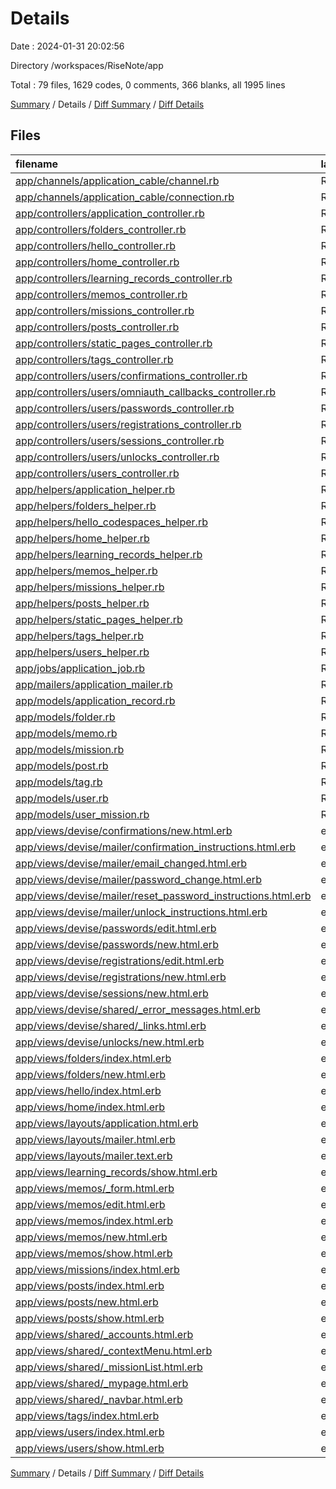 # Details

Date : 2024-01-31 20:02:56

Directory /workspaces/RiseNote/app

Total : 79 files,  1629 codes, 0 comments, 366 blanks, all 1995 lines

[Summary](results.md) / Details / [Diff Summary](diff.md) / [Diff Details](diff-details.md)

## Files
| filename | language | code | comment | blank | total |
| :--- | :--- | ---: | ---: | ---: | ---: |
| [app/channels/application_cable/channel.rb](/app/channels/application_cable/channel.rb) | Ruby | 4 | 0 | 1 | 5 |
| [app/channels/application_cable/connection.rb](/app/channels/application_cable/connection.rb) | Ruby | 4 | 0 | 1 | 5 |
| [app/controllers/application_controller.rb](/app/controllers/application_controller.rb) | Ruby | 20 | 0 | 6 | 26 |
| [app/controllers/folders_controller.rb](/app/controllers/folders_controller.rb) | Ruby | 50 | 0 | 10 | 60 |
| [app/controllers/hello_controller.rb](/app/controllers/hello_controller.rb) | Ruby | 4 | 0 | 1 | 5 |
| [app/controllers/home_controller.rb](/app/controllers/home_controller.rb) | Ruby | 4 | 0 | 1 | 5 |
| [app/controllers/learning_records_controller.rb](/app/controllers/learning_records_controller.rb) | Ruby | 14 | 0 | 3 | 17 |
| [app/controllers/memos_controller.rb](/app/controllers/memos_controller.rb) | Ruby | 64 | 0 | 17 | 81 |
| [app/controllers/missions_controller.rb](/app/controllers/missions_controller.rb) | Ruby | 7 | 0 | 1 | 8 |
| [app/controllers/posts_controller.rb](/app/controllers/posts_controller.rb) | Ruby | 32 | 0 | 9 | 41 |
| [app/controllers/static_pages_controller.rb](/app/controllers/static_pages_controller.rb) | Ruby | 8 | 0 | 3 | 11 |
| [app/controllers/tags_controller.rb](/app/controllers/tags_controller.rb) | Ruby | 30 | 0 | 6 | 36 |
| [app/controllers/users/confirmations_controller.rb](/app/controllers/users/confirmations_controller.rb) | Ruby | 24 | 0 | 7 | 31 |
| [app/controllers/users/omniauth_callbacks_controller.rb](/app/controllers/users/omniauth_callbacks_controller.rb) | Ruby | 23 | 0 | 8 | 31 |
| [app/controllers/users/passwords_controller.rb](/app/controllers/users/passwords_controller.rb) | Ruby | 27 | 0 | 8 | 35 |
| [app/controllers/users/registrations_controller.rb](/app/controllers/users/registrations_controller.rb) | Ruby | 56 | 0 | 15 | 71 |
| [app/controllers/users/sessions_controller.rb](/app/controllers/users/sessions_controller.rb) | Ruby | 30 | 0 | 8 | 38 |
| [app/controllers/users/unlocks_controller.rb](/app/controllers/users/unlocks_controller.rb) | Ruby | 24 | 0 | 7 | 31 |
| [app/controllers/users_controller.rb](/app/controllers/users_controller.rb) | Ruby | 21 | 0 | 7 | 28 |
| [app/helpers/application_helper.rb](/app/helpers/application_helper.rb) | Ruby | 2 | 0 | 1 | 3 |
| [app/helpers/folders_helper.rb](/app/helpers/folders_helper.rb) | Ruby | 2 | 0 | 1 | 3 |
| [app/helpers/hello_codespaces_helper.rb](/app/helpers/hello_codespaces_helper.rb) | Ruby | 2 | 0 | 1 | 3 |
| [app/helpers/home_helper.rb](/app/helpers/home_helper.rb) | Ruby | 2 | 0 | 1 | 3 |
| [app/helpers/learning_records_helper.rb](/app/helpers/learning_records_helper.rb) | Ruby | 2 | 0 | 1 | 3 |
| [app/helpers/memos_helper.rb](/app/helpers/memos_helper.rb) | Ruby | 2 | 0 | 1 | 3 |
| [app/helpers/missions_helper.rb](/app/helpers/missions_helper.rb) | Ruby | 2 | 0 | 1 | 3 |
| [app/helpers/posts_helper.rb](/app/helpers/posts_helper.rb) | Ruby | 2 | 0 | 1 | 3 |
| [app/helpers/static_pages_helper.rb](/app/helpers/static_pages_helper.rb) | Ruby | 2 | 0 | 1 | 3 |
| [app/helpers/tags_helper.rb](/app/helpers/tags_helper.rb) | Ruby | 2 | 0 | 1 | 3 |
| [app/helpers/users_helper.rb](/app/helpers/users_helper.rb) | Ruby | 2 | 0 | 1 | 3 |
| [app/jobs/application_job.rb](/app/jobs/application_job.rb) | Ruby | 6 | 0 | 2 | 8 |
| [app/mailers/application_mailer.rb](/app/mailers/application_mailer.rb) | Ruby | 4 | 0 | 1 | 5 |
| [app/models/application_record.rb](/app/models/application_record.rb) | Ruby | 3 | 0 | 1 | 4 |
| [app/models/folder.rb](/app/models/folder.rb) | Ruby | 8 | 0 | 2 | 10 |
| [app/models/memo.rb](/app/models/memo.rb) | Ruby | 5 | 0 | 2 | 7 |
| [app/models/mission.rb](/app/models/mission.rb) | Ruby | 4 | 0 | 1 | 5 |
| [app/models/post.rb](/app/models/post.rb) | Ruby | 6 | 0 | 2 | 8 |
| [app/models/tag.rb](/app/models/tag.rb) | Ruby | 3 | 0 | 2 | 5 |
| [app/models/user.rb](/app/models/user.rb) | Ruby | 60 | 0 | 21 | 81 |
| [app/models/user_mission.rb](/app/models/user_mission.rb) | Ruby | 6 | 0 | 2 | 8 |
| [app/views/devise/confirmations/new.html.erb](/app/views/devise/confirmations/new.html.erb) | erb | 12 | 0 | 5 | 17 |
| [app/views/devise/mailer/confirmation_instructions.html.erb](/app/views/devise/mailer/confirmation_instructions.html.erb) | erb | 3 | 0 | 3 | 6 |
| [app/views/devise/mailer/email_changed.html.erb](/app/views/devise/mailer/email_changed.html.erb) | erb | 6 | 0 | 2 | 8 |
| [app/views/devise/mailer/password_change.html.erb](/app/views/devise/mailer/password_change.html.erb) | erb | 2 | 0 | 2 | 4 |
| [app/views/devise/mailer/reset_password_instructions.html.erb](/app/views/devise/mailer/reset_password_instructions.html.erb) | erb | 5 | 0 | 4 | 9 |
| [app/views/devise/mailer/unlock_instructions.html.erb](/app/views/devise/mailer/unlock_instructions.html.erb) | erb | 4 | 0 | 4 | 8 |
| [app/views/devise/passwords/edit.html.erb](/app/views/devise/passwords/edit.html.erb) | erb | 20 | 0 | 6 | 26 |
| [app/views/devise/passwords/new.html.erb](/app/views/devise/passwords/new.html.erb) | erb | 12 | 0 | 5 | 17 |
| [app/views/devise/registrations/edit.html.erb](/app/views/devise/registrations/edit.html.erb) | erb | 30 | 0 | 8 | 38 |
| [app/views/devise/registrations/new.html.erb](/app/views/devise/registrations/new.html.erb) | erb | 59 | 0 | 15 | 74 |
| [app/views/devise/sessions/new.html.erb](/app/views/devise/sessions/new.html.erb) | erb | 28 | 0 | 8 | 36 |
| [app/views/devise/shared/_error_messages.html.erb](/app/views/devise/shared/_error_messages.html.erb) | erb | 15 | 0 | 1 | 16 |
| [app/views/devise/shared/_links.html.erb](/app/views/devise/shared/_links.html.erb) | erb | 20 | 0 | 6 | 26 |
| [app/views/devise/unlocks/new.html.erb](/app/views/devise/unlocks/new.html.erb) | erb | 12 | 0 | 5 | 17 |
| [app/views/folders/index.html.erb](/app/views/folders/index.html.erb) | erb | 70 | 0 | 11 | 81 |
| [app/views/folders/new.html.erb](/app/views/folders/new.html.erb) | erb | 0 | 0 | 1 | 1 |
| [app/views/hello/index.html.erb](/app/views/hello/index.html.erb) | erb | 1 | 0 | 1 | 2 |
| [app/views/home/index.html.erb](/app/views/home/index.html.erb) | erb | 80 | 0 | 7 | 87 |
| [app/views/layouts/application.html.erb](/app/views/layouts/application.html.erb) | erb | 39 | 0 | 8 | 47 |
| [app/views/layouts/mailer.html.erb](/app/views/layouts/mailer.html.erb) | erb | 12 | 0 | 2 | 14 |
| [app/views/layouts/mailer.text.erb](/app/views/layouts/mailer.text.erb) | erb | 1 | 0 | 1 | 2 |
| [app/views/learning_records/show.html.erb](/app/views/learning_records/show.html.erb) | erb | 5 | 0 | 7 | 12 |
| [app/views/memos/_form.html.erb](/app/views/memos/_form.html.erb) | erb | 54 | 0 | 11 | 65 |
| [app/views/memos/edit.html.erb](/app/views/memos/edit.html.erb) | erb | 1 | 0 | 0 | 1 |
| [app/views/memos/index.html.erb](/app/views/memos/index.html.erb) | erb | 57 | 0 | 9 | 66 |
| [app/views/memos/new.html.erb](/app/views/memos/new.html.erb) | erb | 1 | 0 | 0 | 1 |
| [app/views/memos/show.html.erb](/app/views/memos/show.html.erb) | erb | 13 | 0 | 3 | 16 |
| [app/views/missions/index.html.erb](/app/views/missions/index.html.erb) | erb | 25 | 0 | 2 | 27 |
| [app/views/posts/index.html.erb](/app/views/posts/index.html.erb) | erb | 69 | 0 | 5 | 74 |
| [app/views/posts/new.html.erb](/app/views/posts/new.html.erb) | erb | 55 | 0 | 12 | 67 |
| [app/views/posts/show.html.erb](/app/views/posts/show.html.erb) | erb | 67 | 0 | 9 | 76 |
| [app/views/shared/_accounts.html.erb](/app/views/shared/_accounts.html.erb) | erb | 5 | 0 | 0 | 5 |
| [app/views/shared/_contextMenu.html.erb](/app/views/shared/_contextMenu.html.erb) | erb | 11 | 0 | 1 | 12 |
| [app/views/shared/_missionList.html.erb](/app/views/shared/_missionList.html.erb) | erb | 29 | 0 | 2 | 31 |
| [app/views/shared/_mypage.html.erb](/app/views/shared/_mypage.html.erb) | erb | 27 | 0 | 1 | 28 |
| [app/views/shared/_navbar.html.erb](/app/views/shared/_navbar.html.erb) | erb | 49 | 0 | 10 | 59 |
| [app/views/tags/index.html.erb](/app/views/tags/index.html.erb) | erb | 46 | 0 | 4 | 50 |
| [app/views/users/index.html.erb](/app/views/users/index.html.erb) | erb | 52 | 0 | 8 | 60 |
| [app/views/users/show.html.erb](/app/views/users/show.html.erb) | erb | 59 | 0 | 11 | 70 |

[Summary](results.md) / Details / [Diff Summary](diff.md) / [Diff Details](diff-details.md)